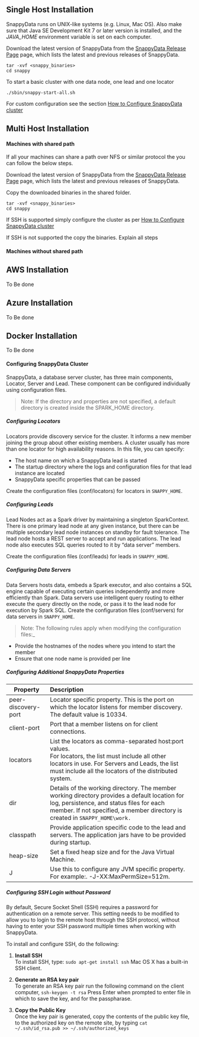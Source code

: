 ## Single Host Installation

SnappyData runs on UNIX-like systems (e.g. Linux, Mac OS).
Also make sure that Java SE Development Kit 7 or later version is installed, and the  _JAVA_HOME_ environment variable is set on each computer.

Download the latest version of SnappyData from the
[SnappyData Release Page](https://github.com/SnappyDataInc/snappydata/releases/)
 page, which lists the latest and previous releases of SnappyData.

```
tar -xvf <snappy_binaries>
cd snappy
```

To start a basic cluster with one data node, one lead and one locator

```
./sbin/snappy-start-all.sh
```

For custom configuration see the section [How to Configure SnappyData cluster](#Configure_Cluster)

## Multi Host Installation
#### Machines with shared path
If all your machines can share a path over NFS or similar protocol the you can follow the below steps.

Download the latest version of SnappyData from the
[SnappyData Release Page](https://github.com/SnappyDataInc/snappydata/releases/)
page, which lists the latest and previous releases of SnappyData.

Copy the downloaded binaries in the shared folder.

```
tar -xvf <snappy_binaries>
cd snappy
```
If SSH is supported simply configure the cluster as per [How to Configure SnappyData cluster](#Configure_Cluster)

If SSH is not supported the copy the binaries.
Explain all steps

#### Machines without shared path

## AWS Installation
To Be done

## Azure Installation
To Be done

## Docker Installation
To Be done


<a id="Configure_Cluster"></a>
#### Configuring SnappyData Cluster
SnappyData, a database server cluster, has three main components, Locator, Server and Lead. These component can be configured individually using configuration files.

> Note: If the directory and properties are not specified, a default directory is created inside the SPARK_HOME directory.

##### Configuring Locators

Locators provide discovery service for the cluster. It informs a new member joining the group about other existing members. A cluster usually has more than one locator for high availability reasons.
In this file, you can specify:
* The host name on which a SnappyData lead is started
* The startup directory where the logs and configuration files for that lead instance are located
* SnappyData specific properties that can be passed

Create the configuration files (conf/locators) for locators in `SNAPPY_HOME`.

##### Configuring Leads

Lead Nodes act as a Spark driver by maintaining a singleton SparkContext. There is one primary lead node at any given instance, but there can be multiple secondary lead node instances on standby for fault tolerance. The lead node hosts a REST server to accept and run applications. The lead node also executes SQL queries routed to it by “data server” members.

Create the configuration files (conf/leads) for leads in `SNAPPY_HOME`.

##### Configuring Data Servers
Data Servers hosts data, embeds a Spark executor, and also contains a SQL engine capable of executing certain queries independently and more efficiently than Spark. Data servers use intelligent query routing to either execute the query directly on the node, or pass it to the lead node for execution by Spark SQL.
Create the configuration files (conf/servers) for data servers in `SNAPPY_HOME`.


> Note: The following rules apply when modifying the configuration files:_
* Provide the hostnames of the nodes where you intend to start the member
* Ensure that one node name is provided per line


##### Configuring Additional SnappyData Properties
|Property  |Description |
| ---------------------- |:---------------------- |
|peer-discovery-port|Locator specific property. This is the port on which the locator listens for member discovery.<br>The default value is 10334. |
|client-port |Port that a member listens on for client connections. |
|locators|List the locators as comma-separated host:port values.  <br> For locators, the list must include all other locators in use. For Servers and Leads, the list must include all the locators of the distributed system. |
|dir|Details of the working directory. The member working directory provides a default location for log, persistence, and status files for each member. If not specified, a member directory is created in `SNAPPY_HOME\work.` |
|classpath|Provide application specific code to the lead and servers. The application jars have to be provided during startup. |
|heap-size|Set a fixed heap size and for the Java Virtual Machine. |
|J|Use this to configure any JVM specific property. <br>For example:. -J-XX:MaxPermSize=512m. |

##### Configuring SSH Login without Password
By default, Secure Socket Shell (SSH) requires a password for authentication on a remote server.
This setting needs to be modified to allow you to login to the remote host through the SSH protocol, without having to enter your SSH password multiple times when working with SnappyData.

To install and configure SSH, do the following:

1. **Install SSH** <br>
	To install SSH,  type:
    `sudo apt-get install ssh`
    Mac OS X has a built-in SSH client.

2. **Generate an RSA key pair**<br>
    To generate an RSA key pair run the following command on the client computer,
    `ssh-keygen -t rsa`
    Press Enter when prompted to enter file in which to save the key, and for the passpharase.

3.  **Copy the Public Key**<br>
    Once the key pair is generated, copy the contents of the public key file, to the authorized key on the remote 	site, by typing
    `cat ~/.ssh/id_rsa.pub >> ~/.ssh/authorized_keys`